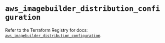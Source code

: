 # `aws_imagebuilder_distribution_configuration`

Refer to the Terraform Registry for docs: [`aws_imagebuilder_distribution_configuration`](https://registry.terraform.io/providers/hashicorp/aws/4.54.0/docs/resources/imagebuilder_distribution_configuration).
